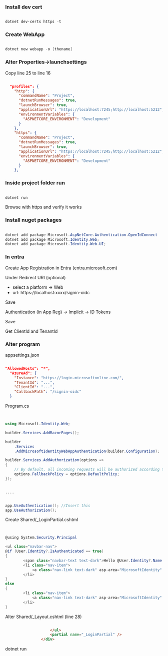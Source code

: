 ### Install dev cert

```powershell

dotnet dev-certs https -t

```

### Create WebApp 

```powershell

dotnet new webapp -o [thename]

```

### Alter Properties->launchsettings

Copy line 25 to line 16

```json

  "profiles": {
    "http": {
      "commandName": "Project",
      "dotnetRunMessages": true,
      "launchBrowser": true,
      "applicationUrl": "https://localhost:7245;http://localhost:5212",
      "environmentVariables": {
        "ASPNETCORE_ENVIRONMENT": "Development"
      }
    },
    "https": {
      "commandName": "Project",
      "dotnetRunMessages": true,
      "launchBrowser": true,
      "applicationUrl": "https://localhost:7245;http://localhost:5212",
      "environmentVariables": {
        "ASPNETCORE_ENVIRONMENT": "Development"
      }
    },

```

### Inside project folder run


```powershell

dotnet run

```

Browse with https and verify it works

### Install nuget packages

```powershell

dotnet add package Microsoft.AspNetCore.Authentication.OpenIdConnect
dotnet add package Microsoft.Identity.Web;
dotnet add package Microsoft.Identity.Web.UI;

```

### In entra

Create App Registration in Entra (entra.microsoft.com)

Under Redirect URI (optional)

 - select a platform -> Web
 - url: https://localhost:xxxx/signin-oidc

Save

Authentication (in App Reg) -> Implicit -> ID Tokens

Save

Get ClientId and TenantId


### Alter program


appsettings.json

```json

"AllowedHosts": "*",  
  "AzureAd": {
    "Instance": "https://login.microsoftonline.com/",
    "TenantId": "...",
    "ClientId": "...",
    "CallbackPath": "/signin-oidc"
  }


```

Program.cs

```csharp


using Microsoft.Identity.Web;

builder.Services.AddRazorPages();

builder
    .Services
    .AddMicrosoftIdentityWebAppAuthentication(builder.Configuration);

builder.Services.AddAuthorization(options =>
{
    // By default, all incoming requests will be authorized according to the default policy.
    options.FallbackPolicy = options.DefaultPolicy;
});


....


app.UseAuthentication(); //Insert this
app.UseAuthorization();


```

Create Shared/_LoginPartial.cshtml

```csharp


@using System.Security.Principal

<ul class="navbar-nav">
@if (User.Identity?.IsAuthenticated == true)
{
        <span class="navbar-text text-dark">Hello @User.Identity?.Name!</span>
        <li class="nav-item">
            <a class="nav-link text-dark" asp-area="MicrosoftIdentity" asp-controller="Account" asp-action="SignOut">Sign out</a>
        </li>
}
else
{
        <li class="nav-item">
            <a class="nav-link text-dark" asp-area="MicrosoftIdentity" asp-controller="Account" asp-action="SignIn">Sign in</a>
        </li>
}


```

Alter Shared/_Layout.cshtml (line 28)

```html

                    </ul>
                    <partial name="_LoginPartial" />
                </div>

```


dotnet run